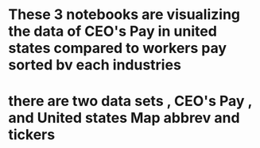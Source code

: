 # These 3 notebooks are visualizing the data of CEO's Pay in united states compared to workers pay sorted bv each industries 
# there are two data sets , CEO's Pay , and United states Map abbrev and tickers 
